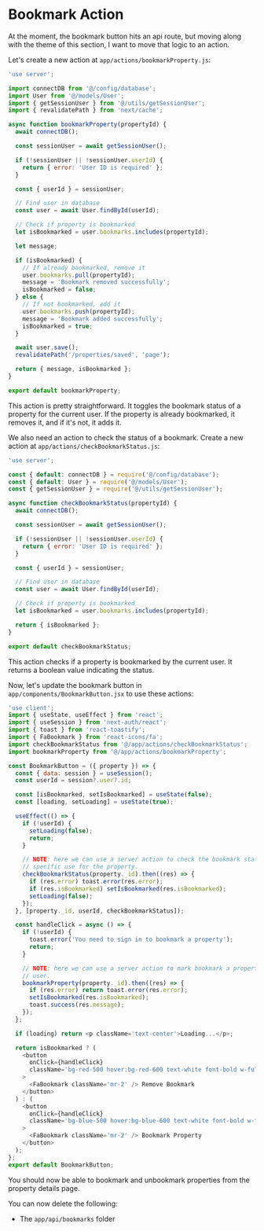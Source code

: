 # Bookmark Action

At the moment, the bookmark button hits an api route, but moving along with the theme of this section, I want to move that logic to an action.

Let's create a new action at `app/actions/bookmarkProperty.js`:

```javascript
'use server';

import connectDB from '@/config/database';
import User from '@/models/User';
import { getSessionUser } from '@/utils/getSessionUser';
import { revalidatePath } from 'next/cache';

async function bookmarkProperty(propertyId) {
  await connectDB();

  const sessionUser = await getSessionUser();

  if (!sessionUser || !sessionUser.userId) {
    return { error: 'User ID is required' };
  }

  const { userId } = sessionUser;

  // Find user in database
  const user = await User.findById(userId);

  // Check if property is bookmarked
  let isBookmarked = user.bookmarks.includes(propertyId);

  let message;

  if (isBookmarked) {
    // If already bookmarked, remove it
    user.bookmarks.pull(propertyId);
    message = 'Bookmark removed successfully';
    isBookmarked = false;
  } else {
    // If not bookmarked, add it
    user.bookmarks.push(propertyId);
    message = 'Bookmark added successfully';
    isBookmarked = true;
  }

  await user.save();
  revalidatePath('/properties/saved', 'page');

  return { message, isBookmarked };
}

export default bookmarkProperty;
```

This action is pretty straightforward. It toggles the bookmark status of a property for the current user. If the property is already bookmarked, it removes it, and if it's not, it adds it.

We also need an action to check the status of a bookmark. Create a new action at `app/actions/checkBookmarkStatus.js`:

```javascript
'use server';

const { default: connectDB } = require('@/config/database');
const { default: User } = require('@/models/User');
const { getSessionUser } = require('@/utils/getSessionUser');

async function checkBookmarkStatus(propertyId) {
  await connectDB();

  const sessionUser = await getSessionUser();

  if (!sessionUser || !sessionUser.userId) {
    return { error: 'User ID is required' };
  }

  const { userId } = sessionUser;

  // Find user in database
  const user = await User.findById(userId);

  // Check if property is bookmarked
  let isBookmarked = user.bookmarks.includes(propertyId);

  return { isBookmarked };
}

export default checkBookmarkStatus;
```

This action checks if a property is bookmarked by the current user. It returns a boolean value indicating the status.

Now, let's update the bookmark button in `app/components/BookmarkButton.jsx` to use these actions:

```javascript
'use client';
import { useState, useEffect } from 'react';
import { useSession } from 'next-auth/react';
import { toast } from 'react-toastify';
import { FaBookmark } from 'react-icons/fa';
import checkBookmarkStatus from '@/app/actions/checkBookmarkStatus';
import bookmarkProperty from '@/app/actions/bookmarkProperty';

const BookmarkButton = ({ property }) => {
  const { data: session } = useSession();
  const userId = session?.user?.id;

  const [isBookmarked, setIsBookmarked] = useState(false);
  const [loading, setLoading] = useState(true);

  useEffect(() => {
    if (!userId) {
      setLoading(false);
      return;
    }

    // NOTE: here we can use a server action to check the bookmark status for a
    // specific use for the property.
    checkBookmarkStatus(property._id).then((res) => {
      if (res.error) toast.error(res.error);
      if (res.isBookmarked) setIsBookmarked(res.isBookmarked);
      setLoading(false);
    });
  }, [property._id, userId, checkBookmarkStatus]);

  const handleClick = async () => {
    if (!userId) {
      toast.error('You need to sign in to bookmark a property');
      return;
    }

    // NOTE: here we can use a server action to mark bookmark a property for the
    // user.
    bookmarkProperty(property._id).then((res) => {
      if (res.error) return toast.error(res.error);
      setIsBookmarked(res.isBookmarked);
      toast.success(res.message);
    });
  };

  if (loading) return <p className='text-center'>Loading...</p>;

  return isBookmarked ? (
    <button
      onClick={handleClick}
      className='bg-red-500 hover:bg-red-600 text-white font-bold w-full py-2 px-4 rounded-full flex items-center justify-center'
    >
      <FaBookmark className='mr-2' /> Remove Bookmark
    </button>
  ) : (
    <button
      onClick={handleClick}
      className='bg-blue-500 hover:bg-blue-600 text-white font-bold w-full py-2 px-4 rounded-full flex items-center justify-center'
    >
      <FaBookmark className='mr-2' /> Bookmark Property
    </button>
  );
};
export default BookmarkButton;
```

You should now be able to bookmark and unbookmark properties from the property details page.

You can now delete the following:

- The `app/api/bookmarks` folder
